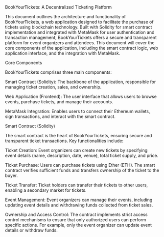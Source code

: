 BookYourTickets: A Decentralized Ticketing Platform



This document outlines the architecture and functionality of BookYourTickets, a web application designed to facilitate the purchase of tickets using blockchain technology. Built with Solidity for smart contract implementation and integrated with MetaMask for user authentication and transaction management, BookYourTickets offers a secure and transparent platform for event organizers and attendees. This document will cover the core components of the application, including the smart contract logic, web application interface, and the integration with MetaMask.



Core Components



BookYourTickets comprises three main components:







Smart Contract (Solidity): The backbone of the application, responsible for managing ticket creation, sales, and ownership.



Web Application (Frontend): The user interface that allows users to browse events, purchase tickets, and manage their accounts.



MetaMask Integration: Enables users to connect their Ethereum wallets, sign transactions, and interact with the smart contract.



Smart Contract (Solidity)



The smart contract is the heart of BookYourTickets, ensuring secure and transparent ticket transactions. Key functionalities include:







Ticket Creation: Event organizers can create new tickets by specifying event details (name, description, date, venue), total ticket supply, and price.



Ticket Purchase: Users can purchase tickets using Ether (ETH). The smart contract verifies sufficient funds and transfers ownership of the ticket to the buyer.



Ticket Transfer: Ticket holders can transfer their tickets to other users, enabling a secondary market for tickets.



Event Management: Event organizers can manage their events, including updating event details and withdrawing funds collected from ticket sales.



Ownership and Access Control: The contract implements strict access control mechanisms to ensure that only authorized users can perform specific actions. For example, only the event organizer can update event details or withdraw funds.
